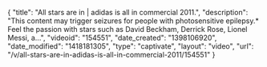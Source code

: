 {
    "title": "All stars are in | adidas is all in commercial 2011.",
    "description": "This content may trigger seizures for people with photosensitive epilepsy.* Feel the passion with stars such as David Beckham, Derrick Rose, Lionel Messi, a...",
    "videoid": "154551",
    "date_created": "1398106920",
    "date_modified": "1418181305",
    "type": "captivate",
    "layout": "video",
    "url": "\/v\/all-stars-are-in-adidas-is-all-in-commercial-2011\/154551"
}